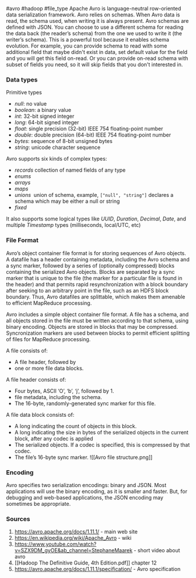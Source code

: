 #avro #hadoop #file_type 
Apache Avro is  language-neutral row-oriented data serialization framework.
Avro relies on schemas. When Avro data is read, the schema used, when writing it is always present. Avro schemas are defined with JSON.
You can choose to use a different schema for reading the data back (the reader’s schema) from the one we used to write it (the writer’s schema). This is a powerful tool because it enables schema evolution. For example, you can provide schema to read with some additional field that maybe didn't exist in data, set default value for the field and you will get this field on-read. Or you can provide on-read schema with subset of fields you need, so it will skip fields that you don't interested in.

### Data types
Primitive types
- _null_: no value
- _boolean_: a binary value
- _int_: 32-bit signed integer
- _long_: 64-bit signed integer
- _float_: single precision (32-bit) IEEE 754 floating-point number
- _double_: double precision (64-bit) IEEE 754 floating-point number
- _bytes_: sequence of 8-bit unsigned bytes
- _string_: unicode character sequence 

Avro supports six kinds of complex types: 
- _records_ collection of named fields of any type
- _enums_ 
- _arrays_ 
- _maps_ 
- _unions_  union of schema, example, `["null", "string"]` declares a schema which may be either a null or string
- _fixed_

It also supports some logical types like _UUID_, _Duration_, _Decimal_, _Date_, and multiple _Timestamp_ types (milliseconds, local/UTC, etc)


### File Format
Avro’s object container file format is for storing sequences of Avro objects. A datafile has a header containing metadata, including the Avro schema and a sync marker, followed by a series of (optionally compressed) blocks containing the serialized Avro objects. Blocks are separated by a sync marker that is unique to the file (the marker for a particular file is found in the header) and that permits rapid resynchronization with a block boundary after seeking to an arbitrary point in the file, such as an HDFS block boundary. Thus, Avro datafiles are splittable, which makes them amenable to efficient MapReduce processing.

Avro includes a simple object container file format. A file has a schema, and all objects stored in the file must be written according to that schema, using binary encoding. Objects are stored in blocks that may be compressed. Syncronization markers are used between blocks to permit efficient splitting of files for MapReduce processing.

A file consists of:
- A file header, followed by
- one or more file data blocks.

A file header consists of:
- Four bytes, ASCII ‘O’, ‘b’, ‘j’, followed by 1.
- file metadata, including the schema.
- The 16-byte, randomly-generated sync marker for this file.

A file data block consists of:
- A long indicating the count of objects in this block.
- A long indicating the size in bytes of the serialized objects in the current block, after any codec is applied
- The serialized objects. If a codec is specified, this is compressed by that codec.
- The file’s 16-byte sync marker.
![[Avro file structure.png]]

### Encoding
Avro specifies two serialization encodings: binary and JSON. Most applications will use the binary encoding, as it is smaller and faster. But, for debugging and web-based applications, the JSON encoding may sometimes be appropriate.



### Sources
1. https://avro.apache.org/docs/1.11.1/ - main web site
2. https://en.wikipedia.org/wiki/Apache_Avro - wiki
3. https://www.youtube.com/watch?v=SZX9DM_gyOE&ab_channel=StephaneMaarek - short video about avro
4. [[Hadoop The Definitive Guide, 4th Edition.pdf]] chapter 12
5. https://avro.apache.org/docs/1.11.1/specification/ - Avro specification